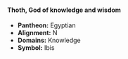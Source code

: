 #### Thoth, God of knowledge and wisdom
- **Pantheon:** Egyptian
- **Alignment:** N
- **Domains:** Knowledge
- **Symbol:** Ibis